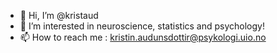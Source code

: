 - 👋 Hi, I’m @kristaud
- 👀 I’m interested in neuroscience, statistics and psychology!
- 📫 How to reach me : kristin.audunsdottir@psykologi.uio.no

<!---
kristaud/kristaud is a ✨ special ✨ repository because its `README.md` (this file) appears on your GitHub profile.
You can click the Preview link to take a look at your changes.
--->
